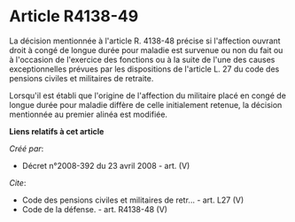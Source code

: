 # Article R4138-49

La décision mentionnée à l'article R. 4138-48 précise si l'affection ouvrant droit à congé de longue durée pour maladie est
survenue ou non du fait ou à l'occasion de l'exercice des fonctions ou à la suite de l'une des causes exceptionnelles prévues
par les dispositions de l'article L. 27 du code des pensions civiles et militaires de retraite. 

Lorsqu'il est établi que l'origine de l'affection du militaire placé en congé de longue durée pour maladie diffère de celle
initialement retenue, la décision mentionnée au premier alinéa est modifiée.

**Liens relatifs à cet article**

_Créé par_:

  - Décret n°2008-392 du 23 avril 2008 - art. (V)

_Cite_:

  - Code des pensions civiles et militaires de retr... - art. L27 (V)
  - Code de la défense. - art. R4138-48 (V)
